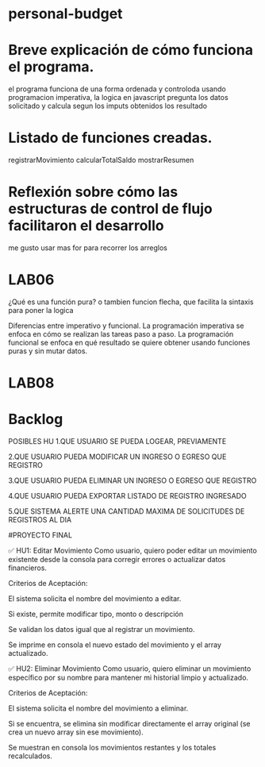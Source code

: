 # personal-budget

# Breve explicación de cómo funciona el programa.

el programa funciona de una forma ordenada y controloda usando programacion imperativa, la logica
en javascript pregunta los datos solicitado y calcula segun los imputs obtenidos los resultado

# Listado de funciones creadas.

registrarMovimiento
calcularTotalSaldo
mostrarResumen

# Reflexión sobre cómo las estructuras de control de flujo facilitaron el desarrollo

me gusto usar mas for para recorrer los arreglos

# LAB06

¿Qué es una función pura?
o tambien funcion flecha, que facilita la sintaxis para poner la logica

Diferencias entre imperativo y funcional.
La programación imperativa se enfoca en cómo se realizan las tareas paso a paso.
La programación funcional se enfoca en qué resultado se quiere obtener usando funciones puras y sin mutar datos.

# LAB08

# Backlog

POSIBLES HU
1.QUE USUARIO SE PUEDA LOGEAR, PREVIAMENTE

2.QUE USUARIO PUEDA MODIFICAR UN INGRESO O EGRESO QUE REGISTRO

3.QUE USUARIO PUEDA ELIMINAR UN INGRESO O EGRESO QUE REGISTRO

4.QUE USUARIO PUEDA EXPORTAR LISTADO DE REGISTRO INGRESADO

5.QUE SISTEMA ALERTE UNA CANTIDAD MAXIMA DE SOLICITUDES DE REGISTROS AL DIA

#PROYECTO FINAL

✅ HU1: Editar Movimiento
Como usuario, quiero poder editar un movimiento existente desde la consola para corregir errores o actualizar datos financieros.

Criterios de Aceptación:

El sistema solicita el nombre del movimiento a editar.

Si existe, permite modificar tipo, monto o descripción

Se validan los datos igual que al registrar un movimiento.

Se imprime en consola el nuevo estado del movimiento y el array actualizado.

✅ HU2: Eliminar Movimiento
Como usuario, quiero eliminar un movimiento específico por su nombre para mantener mi historial limpio y actualizado.

Criterios de Aceptación:

El sistema solicita el nombre del movimiento a eliminar.

Si se encuentra, se elimina sin modificar directamente el array original (se crea un nuevo array sin ese movimiento).

Se muestran en consola los movimientos restantes y los totales recalculados.
